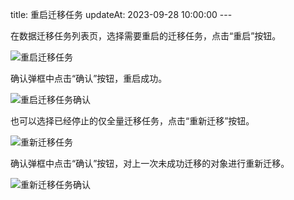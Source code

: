 title: 重启迁移任务 updateAt: 2023-09-28 10:00:00 ---

在数据迁移任务列表页，选择需要重启的迁移任务，点击“重启”按钮。

![重启迁移任务](../../images/重启迁移任务.png)

确认弹框中点击“确认”按钮，重启成功。

![重启迁移任务确认](../../images/重启迁移任务确认.png)

也可以选择已经停止的仅全量迁移任务，点击“重新迁移”按钮。

![重新迁移任务](../../images/重新迁移任务.png)

确认弹框中点击“确认”按钮，对上一次未成功迁移的对象进行重新迁移。

![重新迁移任务确认](../../images/重新迁移任务确认.png)
